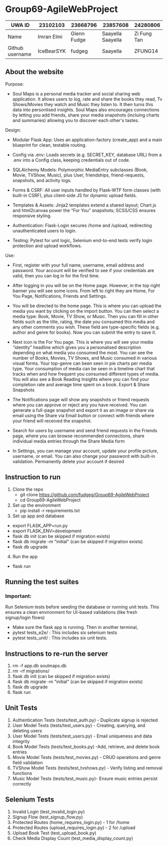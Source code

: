 # Group69-AgileWebProject
|       UWA ID       |       23102103      |      23668796       |        23857608         |      24280806         |
|--------------------|---------------------|---------------------|-------------------------|-----------------------|
|       Name         |      Imran Elmi     |     Glenn Fudge     |    Saayella Saayella    |     Zi Fung Tan       |
|  Github username   |      IceBearSYK     |       fudgeg        |        Saayella         |     ZFUNG14           |


## About the website

Purpose:
- Soul Maps is a personal media tracker and social sharing web application. It allows users to log, rate and share the books they read, Tv Shows/Movies they watch and Music they listen to. It then turns this data into personlised insights. Soul Maps also encourages connections by letting you add friends, share your media snapshots (incluing charts and summaries) allowing you to discover each other's tastes.

Design:
- Modular Flask App: Uses an application-factory (create_app) and a main blueprint for clean, testable routing.
  
- Config via .env: Loads secrets (e.g. SECRET_KEY, database URL) from a .env into a Config class, keeping credentials out of code.

- SQLAlchemy Models: Polymorphic MediaEntry subclasses (Book, Movie, TVShow, Music), plus User, friendships, friend-requests, snapshots, and activity logs.
  
- Forms & CSRF: All user inputs handled by Flask-WTF form classes (with built-in CSRF), plus client-side JS for dynamic upload fields.
  
- Templates & Assets: Jinja2 templates extend a shared layout; Chart.js and html2canvas power the “For You” snapshots; SCSS/CSS ensures responsive styling.

- Authentication: Flask-Login secures /home and /upload, redirecting unauthenticated users to login.

- Testing: Pytest for unit logic, Selenium end-to-end tests verify login protection and upload workflows.

Use:
- First, register with your full name, username, email address and password. Your account will be verified to see if your credentials are valid, then you can log in for the first time.
  
- After logging in you will be on the Home page. However, in the top right banner you will see some icons. From left to right they are Home, For You Page, Notifications, Friends and Settings.
  
- You will be directed to the home page. This is where you can upload the media you want by clicking on the import button. You can then select a media type: Book, Movie, TV Show, or Music. Then you can fill in other fields such as the title, rating, the date you consumed this media and any other comments you wish. These field are type-specific fields (e.g. author and genre for books). Now you can submit the entry to save it.
  
- Next icon is the For You page. This is where you will see your media “identity” headline which gives you a personalised description depending on what media you consumed the most. You can see the number of Books, Movies, TV Shows, and Music consumed in various visual forms. Your top-genre can been seen in pie charts per media type. Your consumption of media can be seen in a timeline chart that tracks when and how frequent you consumed different types of media. You will also see a Book 
Reading Insights where you can find your completion rate and average time spent on a book. Export & Share Snapshots

- The Notifications page will show any snapshots or friend requests where you can approve or reject any you have received. You can generate a full-page snapshot and export it as an image or share via email using the Share via Email button or connect with friends where your friend will received the snapshot.

- Search for users by username and send friend requests in the Friends page, where you can browse recommended connections, share individual media entries through the Share Media form
    
- In Settings, you can manage your account, update your profile picture, username, or email. You can also change your password with built-in validation. Permanently delete your account if desired

## Instruction to run
1. Clone the repo
   - git clone https://github.com/fudgeg/Group69-AgileWebProject
   - cd Group69-AgileWebProject
2. Set up the environment
   - pip install -r requirements.txt
3. Set up app and database
  - export FLASK_APP=run.py
  - export FLASK_ENV=development
  - flask db init (can be skipped if migration exists)
  - flask db migrate -m "initial" (can be skipped if migration exists)
  - flask db upgrade
4. Run the app
  - flask run

## Running the test suites 

### Important: 
Run Selenium tests before seeding the database or running unit tests. This ensures a clean environment for UI-based validations (like fresh signup/login flows) 

- Make sure the flask app is running. Then in another terminal,
-  pytest tests_e2e/ : This includes six selenium tests
-  pytest tests_unit/ : This includes six unit tests.

## Instructions to re-run the server 
1. rm -f app.db soulmaps.db
2. rm -rf migrations/
3. flask db init (can be skipped if migration exists)
4. flask db migrate -m "initial" (can be skipped if migration exists)
5. flask db upgrade
6. flask run


## Unit Tests
1. Authentication Tests (tests/test_auth.py) - Duplicate signup is rejected
2. User Model Tests (tests/test_users.py) - Creating, querying, and deleting users
3. User Model Tests (tests/test_users.py) - Email uniqueness and data integrity
4. Book Model Tests (tests/test_books.py) -Add, retrieve, and delete book entries
5. Movie Model Tests (tests/test_movies.py) - CRUD operations and genre field validation
6. TVShow Model Tests (tests/test_tvshows.py) - Verify listing and removal functions
7. Music Model Tests (tests/test_music.py)- Ensure music entries persist correctly

## Selenium Tests
1. Invalid Login (test_invalid_login.py)
2. Signup Flow (test_signup_flow.py)
3. Protected Routes (home_requires_login.py) - 1 for /home
4. Protected Routes (upload_requires_login.py) - 2 for /upload
5. Upload Book Test (test_upload_book.py) 
6. Check Media Display Count (test_media_display_count.py)
   
